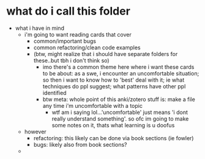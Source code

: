 # what do i call this folder
- what i have in mind
	- i'm going to want reading cards that cover
		- common/important bugs
		- common refactoring/clean code examples
		- (btw, might realize that i should have separate folders for these..but tbh i don't think so)
			- imo there's a common theme here where i want these cards to be about: as a swe, i encounter an uncomfortable situation; so then i want to know how to 'best' deal with it; ie what techniques do ppl suggest; what patterns have other ppl identified
			- btw meta: whole point of this anki/zotero stuff is: make a file any time i'm uncomfortable with a topic
				- wtf am i saying lol...'uncomfortable' just means 'i dont really understand something'. so ofc im going to make some notes on it, thats what learning is u doofus
	- however
		- refactoring: this likely can be done via book sections (ie fowler)
		- bugs: likely also from book sections?
	- 